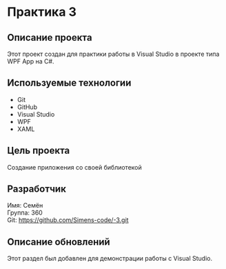 # Практика 3
## Описание проекта
Этот проект создан для практики работы в Visual Studio в проекте типа WPF App на C#.


## Используемые технологии
- Git
- GitHub
- Visual Studio
- WPF
- XAML

## Цель проекта
Создание приложения со своей библиотекой

## Разработчик
Имя: Семён  
Группа: 360  
Git: https://github.com/Simens-code/-3.git
## Описание обновлений
Этот раздел был добавлен для демонстрации работы с Visual Studio.
